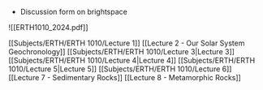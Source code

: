 - Discussion form on brightspace

![[ERTH1010_2024.pdf]]

[[Subjects/ERTH/ERTH 1010/Lecture 1]]
[[Lecture 2 - Our Solar System Geochronology]]
[[Subjects/ERTH/ERTH 1010/Lecture 3|Lecture 3]]
[[Subjects/ERTH/ERTH 1010/Lecture 4|Lecture 4]]
[[Subjects/ERTH/ERTH 1010/Lecture 5|Lecture 5]]
[[Subjects/ERTH/ERTH 1010/Lecture 6]]
[[Lecture 7 - Sedimentary Rocks]]
[[Lecture 8 - Metamorphic Rocks]]